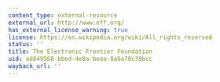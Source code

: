 ```yaml
---
content_type: external-resource
external_url: http://www.eff.org/
has_external_license_warning: true
license: https://en.wikipedia.org/wiki/All_rights_reserved
status: ''
title: The Electronic Frontier Foundation
uid: ad849568-bbed-4e8a-beea-8a6a70c39bcc
wayback_url: ''
---
```

